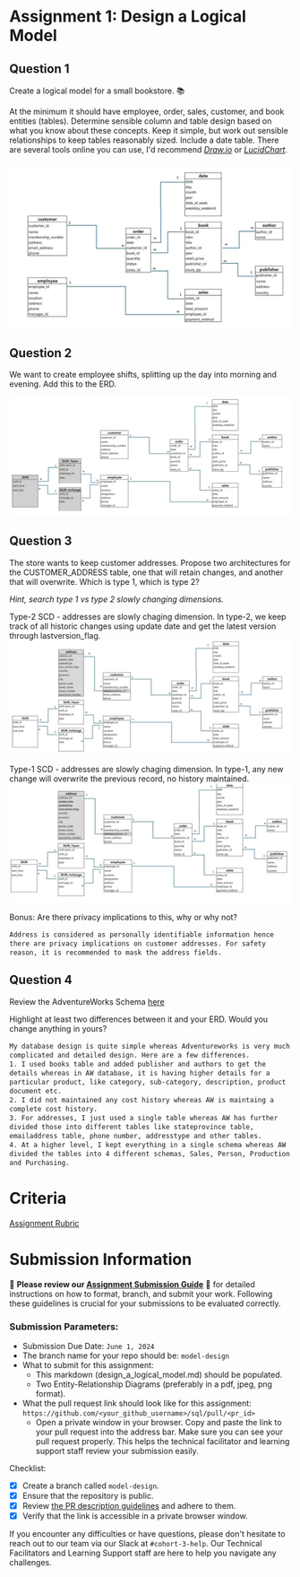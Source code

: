 # Assignment 1: Design a Logical Model

## Question 1
Create a logical model for a small bookstore. 📚

At the minimum it should have employee, order, sales, customer, and book entities (tables). Determine sensible column and table design based on what you know about these concepts. Keep it simple, but work out sensible relationships to keep tables reasonably sized. Include a date table. There are several tools online you can use, I'd recommend [_Draw.io_](https://www.drawio.com/) or [_LucidChart_](https://www.lucidchart.com/pages/).

![A1_01_ERD.JPG](./images/A1_01_ERD.JPG)

## Question 2
We want to create employee shifts, splitting up the day into morning and evening. Add this to the ERD.

![A1_02_shifts.JPG](./images/A1_02_shifts.JPG)


## Question 3
The store wants to keep customer addresses. Propose two architectures for the CUSTOMER_ADDRESS table, one that will retain changes, and another that will overwrite. Which is type 1, which is type 2?

_Hint, search type 1 vs type 2 slowly changing dimensions._

Type-2 SCD - addresses are slowly chaging dimension. In type-2, we keep track of all historic changes using update date and get the latest version through lastversion_flag. 
![A1_03a_Type2.JPG](./images/A1_03a_Type2.JPG)

Type-1 SCD - addresses are slowly chaging dimension. In type-1, any new change will overwrite the previous record, no history maintained. 
![A1_03b_Type1.JPG](./images/A1_03b_Type1.JPG)


Bonus: Are there privacy implications to this, why or why not?
```
Address is considered as personally identifiable information hence there are privacy implications on customer addresses. For safety reason, it is recommended to mask the address fields. 
```

## Question 4
Review the AdventureWorks Schema [here](https://i.stack.imgur.com/LMu4W.gif)

Highlight at least two differences between it and your ERD. Would you change anything in yours?
```
My database design is quite simple whereas Adventureworks is very much complicated and detailed design. Here are a few differences. 
1. I used books table and added publisher and authors to get the details whereas in AW database, it is having higher details for a particular product, like category, sub-category, description, product document etc. 
2. I did not maintained any cost history whereas AW is maintaing a complete cost history. 
3. For addresses, I just used a single table whereas AW has further divided those into different tables like stateprovince table, emailaddress table, phone number, addresstype and other tables. 
4. At a higher level, I kept everything in a single schema whereas AW divided the tables into 4 different schemas, Sales, Person, Production and Purchasing. 

```

# Criteria

[Assignment Rubric](./assignment_rubric.md)

# Submission Information

🚨 **Please review our [Assignment Submission Guide](https://github.com/UofT-DSI/onboarding/blob/main/onboarding_documents/submissions.md)** 🚨 for detailed instructions on how to format, branch, and submit your work. Following these guidelines is crucial for your submissions to be evaluated correctly.

### Submission Parameters:
* Submission Due Date: `June 1, 2024`
* The branch name for your repo should be: `model-design`
* What to submit for this assignment:
    * This markdown (design_a_logical_model.md) should be populated.
    * Two Entity-Relationship Diagrams (preferably in a pdf, jpeg, png format).
* What the pull request link should look like for this assignment: `https://github.com/<your_github_username>/sql/pull/<pr_id>`
    * Open a private window in your browser. Copy and paste the link to your pull request into the address bar. Make sure you can see your pull request properly. This helps the technical facilitator and learning support staff review your submission easily.

Checklist:
- [x] Create a branch called `model-design`.
- [x] Ensure that the repository is public.
- [x] Review [the PR description guidelines](https://github.com/UofT-DSI/onboarding/blob/main/onboarding_documents/submissions.md#guidelines-for-pull-request-descriptions) and adhere to them.
- [x] Verify that the link is accessible in a private browser window.

If you encounter any difficulties or have questions, please don't hesitate to reach out to our team via our Slack at `#cohort-3-help`. Our Technical Facilitators and Learning Support staff are here to help you navigate any challenges.
